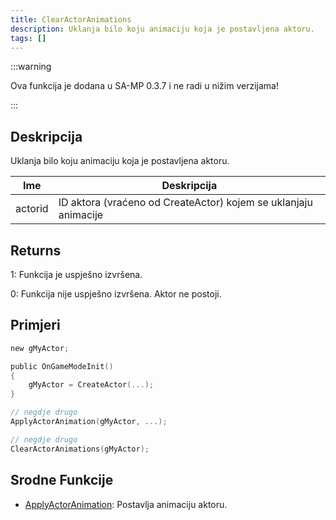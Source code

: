 ```yaml
---
title: ClearActorAnimations
description: Uklanja bilo koju animaciju koja je postavljena aktoru.
tags: []
---
```


:::warning

Ova funkcija je dodana u SA-MP 0.3.7 i ne radi u nižim verzijama!

:::

## Deskripcija

Uklanja bilo koju animaciju koja je postavljena aktoru.

| Ime     | Deskripcija                                                                |
| ------- | -------------------------------------------------------------------------- |
| actorid | ID aktora (vraćeno od CreateActor) kojem se uklanjaju animacije            |

## Returns

1: Funkcija je uspješno izvršena.

0: Funkcija nije uspješno izvršena. Aktor ne postoji.

## Primjeri

```c
new gMyActor;

public OnGameModeInit()
{
    gMyActor = CreateActor(...);
}

// negdje drugo
ApplyActorAnimation(gMyActor, ...);

// negdje drugo
ClearActorAnimations(gMyActor);
```

## Srodne Funkcije

- [ApplyActorAnimation](ApplyActorAnimation): Postavlja animaciju aktoru.
